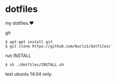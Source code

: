 # dotfiles
my dotfiles.❤️

git

    $ apt-get install git
    $ git clone https://github.com/6uclz1/dotfiles/

run INSTALL

    $ sh ./dotfiles/INSTALL.sh
    
test ubuntu 14.04 only.
